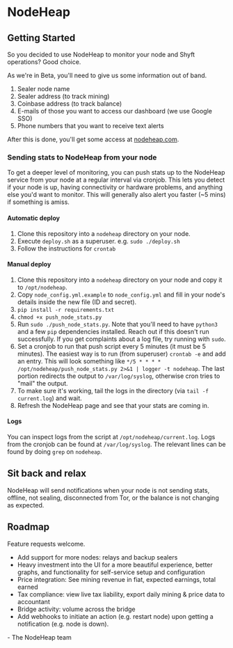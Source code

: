 # NodeHeap

## Getting Started

So you decided to use NodeHeap to monitor your node and Shyft operations? Good choice.

As we're in Beta, you'll need to give us some information out of band.
1) Sealer node name
2) Sealer address (to track mining)
3) Coinbase address (to track balance)
4) E-mails of those you want to access our dashboard (we use Google SSO)
5) Phone numbers that you want to receive text alerts

After this is done, you'll get some access at [nodeheap.com](https://www.nodeheap.com/).

### Sending stats to NodeHeap from your node

To get a deeper level of monitoring, you can push stats up to the NodeHeap service from your node at a regular interval via cronjob. This lets you detect if your node is up, having connectivity or hardware problems, and anything else you'd want to monitor. This will generally also alert you faster (~5 mins) if something is amiss.

#### Automatic deploy

1) Clone this repository into a `nodeheap` directory on your node. 
2) Execute `deploy.sh` as a superuser. e.g. `sudo ./deploy.sh` 
3) Follow the instructions for `crontab`


#### Manual deploy
1) Clone this repository into a `nodeheap` directory on your node and copy it to `/opt/nodeheap`.
2) Copy `node_config.yml.example` to `node_config.yml` and fill in your node's details inside the new file (ID and secret).
3) `pip install -r requirements.txt`
4) `chmod +x push_node_stats.py`
5) Run `sudo ./push_node_stats.py`. Note that you'll need to have `python3` and a few `pip` dependencies installed. Reach out if this doesn't run successfully. If you get complaints about a log file, try running with `sudo`.
6) Set a cronjob to run that push script every 5 minutes (it must be 5 minutes). The easiest way is to run (from superuser) `crontab -e` and add an entry. This will look something like `*/5 * * * * /opt/nodeheap/push_node_stats.py 2>&1 | logger -t nodeheap`. The last portion redirects the output to `/var/log/syslog`, otherwise cron tries to "mail" the output.
7) To make sure it's working, tail the logs in the directory (via `tail -f current.log`) and wait.
8) Refresh the NodeHeap page and see that your stats are coming in.

#### Logs

You can inspect logs from the script at `/opt/nodeheap/current.log`. Logs from the cronjob can be found at `/var/log/syslog`. The relevant lines can be found by doing `grep` on `nodeheap`.

## Sit back and relax

NodeHeap will send notifications when your node is not sending stats, offline, not sealing, disconnected from Tor, or the balance is not changing as expected.

## Roadmap

Feature requests welcome.

- Add support for more nodes: relays and backup sealers
- Heavy investment into the UI for a more beautiful experience, better graphs, and functionality for self-service setup and configuration
- Price integration: See mining revenue in fiat, expected earnings, total earned
- Tax compliance: view live tax liability, export daily mining & price data to accountant
- Bridge activity: volume across the bridge
- Add webhooks to initiate an action (e.g. restart node) upon getting a notification (e.g. node is down).


\- The NodeHeap team
